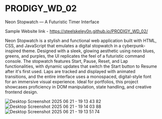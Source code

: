 # PRODIGY_WD_02

Neon Stopwatch — A Futuristic Timer Interface

Sample Website link - https://steelskeley0n.github.io/PRODIGY_WD_02/

Neon Stopwatch is a stylish and functional web application built with HTML, CSS, and JavaScript that emulates a digital stopwatch in a cyberpunk-inspired theme. Designed with a sleek, glowing aesthetic using neon blues, greens, and purples, the UI replicates the feel of a futuristic command console. The stopwatch features Start, Pause, Reset, and Lap functionalities, with dynamic updates that switch the Start button to Resume after it's first used. Laps are tracked and displayed with animated transitions, and the entire interface uses a monospaced, digital-style font for an immersive visual experience. Ideal for portfolios, this project showcases proficiency in DOM manipulation, state handling, and creative frontend design.


![Desktop Screenshot 2025 06 21 - 19 13 43 82](https://github.com/user-attachments/assets/2a0dfa83-6a61-49a2-97b5-935a5741faf4)
![Desktop Screenshot 2025 06 21 - 19 14 03 88](https://github.com/user-attachments/assets/7fa53e21-c6f2-4163-8b6d-f53b47eff805)
![Desktop Screenshot 2025 06 21 - 19 13 51 74](https://github.com/user-attachments/assets/1bd29e7c-a7c5-44a4-a1b1-2e681b2d192f)
